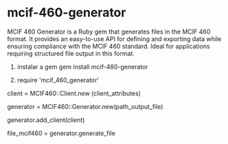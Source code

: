 # mcif-460-generator
MCIF 460 Generator is a Ruby gem that generates files in the MCIF 460 format. It provides an easy-to-use API for defining and exporting data while ensuring compliance with the MCIF 460 standard. Ideal for applications requiring structured file output in this format.

<!-- Com deve se usada a Gem -->

1. instalar a gem 
gem install mcif-460-generator

2. require 'mcif_460_generator'

 client = MCIF460::Client.new (client_attributes)

 generator = MCIF460::Generator.new(path_output_file)

generator.add_client(client)

file_mcif460 = generator.generate_file